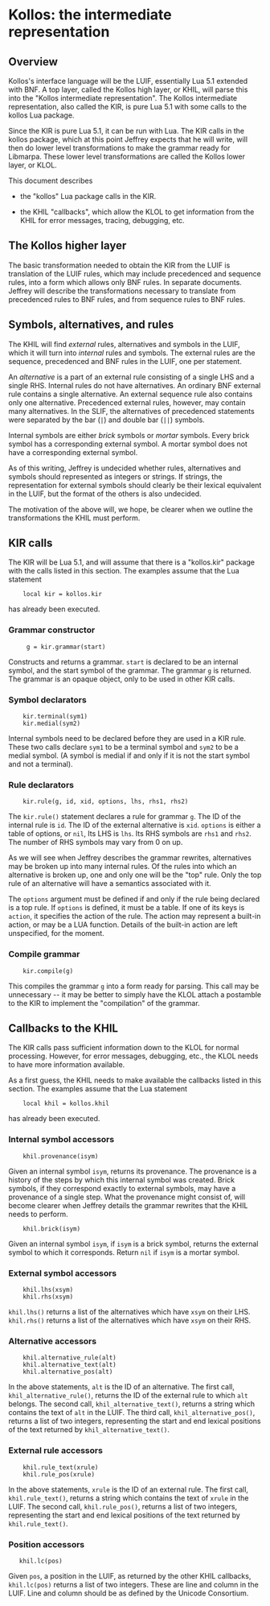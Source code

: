 # Kollos: the intermediate representation

## Overview

Kollos's interface language will be the LUIF, essentially
Lua 5.1 extended with BNF.
A top layer, called the Kollos high layer, or KHIL,
will parse this into the "Kollos intermediate representation".
The Kollos intermediate representation,
also called the KIR,
is pure Lua 5.1 with some calls to the kollos Lua package.

Since the KIR is pure Lua 5.1, it can be run with Lua.
The KIR calls in the kollos package,
which at this point Jeffrey expects that he will write,
will then do lower level transformations to make the grammar
ready for Libmarpa.
These lower level transformations are called the Kollos lower
layer, or KLOL.

This document describes

* the "kollos" Lua package calls in the KIR.

* the KHIL "callbacks", which allow the KLOL to get information
  from the KHIL for error messages, tracing, debugging, etc.

## The Kollos higher layer

The basic transformation needed to obtain the KIR from the LUIF is
translation of the LUIF rules, which may include precedenced and
sequence rules, into a form which allows only BNF rules.
In separate documents.
Jeffrey will describe the transformations necessary to translate from
precedenced rules to BNF rules,
and from sequence rules to BNF rules.

## Symbols, alternatives, and rules

The KHIL will find *external* rules, alternatives and symbols
in the LUIF,
which it will turn into *internal* rules and symbols.
The external rules are the sequence, precedenced and
BNF rules in the LUIF, one per statement.

An *alternative* is a part of
an external rule consisting of
a single LHS and a single RHS.
Internal rules do not have alternatives.
An ordinary BNF external rule
contains a single alternative.
An external sequence rule also contains only one alternative.
Precedenced external rules,
however, may contain many alternatives.
In the SLIF, the alternatives of precedenced
statements were separated by the bar (`|`)
and double bar (`||`) symbols.

Internal symbols are either *brick* symbols or *mortar*
symbols.
Every brick symbol has a corresponding external symbol.
A mortar symbol does not have
a corresponding external symbol.

As of this writing, Jeffrey is undecided whether rules, alternatives
and symbols should represented as integers or strings.
If strings, the representation for external symbols should
clearly be their lexical equivalent in the LUIF,
but the format of the others is also undecided.

The motivation of the above will, we hope,
be clearer when we outline the
transformations the KHIL must perform.

## KIR calls

The KIR will be Lua 5.1, and will assume that there is a "kollos.kir"
package with the calls listed in this section.
The examples assume that the Lua statement
```
    local kir = kollos.kir
```
has already been executed.

### Grammar constructor

```
     g = kir.grammar(start)
```
Constructs and returns a grammar.
`start` is declared to be an internal symbol,
and the start symbol of the grammar.
The grammar `g` is returned.
The grammar is an opaque object,
only to be used in other KIR
calls.

### Symbol declarators
```
    kir.terminal(sym1)
    kir.medial(sym2)
```
Internal symbols need to be declared before they
are used in a KIR rule.
These two calls declare `sym1` to be a terminal
symbol and `sym2` to be a medial symbol.
(A symbol is medial if and only if
it is not the start symbol and not a terminal).

### Rule declarators

```
    kir.rule(g, id, xid, options, lhs, rhs1, rhs2)
```
The
`kir.rule()` statement
declares a rule for grammar `g`.
The ID of the internal rule is `id`.
The ID of the external alternative is `xid`.
`options` is either a table of options,
or `nil`,
Its LHS is `lhs`.
Its RHS symbols are `rhs1` and `rhs2`.
The number of RHS symbols may vary from 0 on up.

As we will see when Jeffrey describes the
grammar rewrites, alternatives
may be broken up into many internal rules.
Of the rules into which an alternative is broken up,
one and only one will be the "top" rule.
Only the top rule of an alternative will have a semantics
associated with it.

The `options` argument must be defined if and only if
the rule being declared is a top rule.
If `options` is defined, it must be a table.
If one of its keys is `action`,
it specifies the action of the rule.
The action may represent a built-in action,
or may be a LUA function.
Details of the built-in action are left unspecified,
for the moment.

### Compile grammar
```
    kir.compile(g)
```
This compiles the grammar `g` into a form ready for
parsing.
This call may be unnecessary  --
it may be better to simply have the KLOL attach
a postamble to the KIR to implement the "compilation"
of the grammar.

## Callbacks to the KHIL

The KIR calls pass sufficient information down to the
KLOL for normal processing.
However, for error messages, debugging, etc.,
the KLOL needs to have more information available.

As a first guess,
the KHIL needs to make available the callbacks listed
in this section.
The examples assume that the Lua statement
```
    local khil = kollos.khil
```
has already been executed.

### Internal symbol accessors

```
    khil.provenance(isym)
```
Given an internal symbol `isym`, returns its
provenance.
The provenance is a history of the steps by
which this internal symbol was created.
Brick symbols, if they correspond exactly to external
symbols, may have a provenance of
a single step.
What the provenance might consist of,
will become clearer when Jeffrey
details the grammar rewrites
that the KHIL needs to perform.

```
    khil.brick(isym)
```
Given an internal symbol `isym`,
if `isym` is a brick symbol,
returns the
external symbol to which it corresponds.
Return `nil` if `isym` is a mortar symbol.

### External symbol accessors
```
    khil.lhs(xsym)
    khil.rhs(xsym)
```
`khil.lhs()` returns a list of the alternatives
which have `xsym` on their LHS.
`khil.rhs()` returns a list of the alternatives
which have `xsym` on their RHS.

### Alternative accessors
```
    khil.alternative_rule(alt)
    khil.alternative_text(alt)
    khil.alternative_pos(alt)
```
In the above statements, `alt` is the ID of an alternative.
The first call, `khil_alternative_rule()`,
returns the ID of the external rule to which `alt` belongs.
The second call, `khil_alternative_text()`,
returns a string which contains the text
of `alt` in the LUIF.
The third call, `khil_alternative_pos()`,
returns a list of two integers,
representing the start and end lexical positions of the
text returned by
`khil_alternative_text()`.

### External rule accessors
```
    khil.rule_text(xrule)
    khil.rule_pos(xrule)
```
In the above statements, `xrule` is the ID
of an external rule.
The first call, `khil.rule_text()`,
returns a string which contains the text
of `xrule` in the LUIF.
The second call, `khil.rule_pos()`,
returns a list of two integers,
representing the start and end lexical positions of the
text returned by
`khil.rule_text()`.

### Position accessors
```
   khil.lc(pos)
```
Given `pos`, a position in the LUIF,
as returned by the other KHIL callbacks,
`khil.lc(pos)` returns a list of two
integers.
These are line and column in the LUIF.
Line and column should be as defined
by the Unicode Consortium.

<!---
vim: expandtab shiftwidth=4
-->
